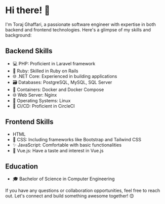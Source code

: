# Hi there! 👋

I'm Toraj Ghaffari, a passionate software engineer with expertise in both backend and frontend technologies. Here's a glimpse of my skills and background:

## Backend Skills
- 💻 PHP: Proficient in Laravel framework
- 💎 Ruby: Skilled in Ruby on Rails
- 🌐 .NET Core: Experienced in building applications
- 🗃️ Databases: PostgreSQL, MySQL, SQL Server
- 🐳 Containers: Docker and Docker Compose
- 🌐 Web Server: Nginx
- 🐧 Operating Systems: Linux
- 🔄 CI/CD: Proficient in CircleCI

## Frontend Skills
- HTML
- 🎨 CSS: Including frameworks like Bootstrap and Tailwind CSS
- ✨ JavaScript: Comfortable with basic functionalities
- 🖖 Vue.js: Have a taste and interest in Vue.js

## Education
- 🎓 Bachelor of Science in Computer Engineering

If you have any questions or collaboration opportunities, feel free to reach out. Let's connect and build something awesome together! 😊
